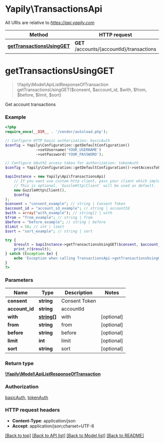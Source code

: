 # Yapily\TransactionsApi

All URIs are relative to *https://api.yapily.com*

Method | HTTP request | Description
------------- | ------------- | -------------
[**getTransactionsUsingGET**](TransactionsApi.md#getTransactionsUsingGET) | **GET** /accounts/{accountId}/transactions | Get account transactions


# **getTransactionsUsingGET**
> \Yapily\Model\ApiListResponseOfTransaction getTransactionsUsingGET($consent, $account_id, $with, $from, $before, $limit, $sort)

Get account transactions

### Example
```php
<?php
require_once(__DIR__ . '/vendor/autoload.php');

// Configure HTTP basic authorization: basicAuth
$config = Yapily\Configuration::getDefaultConfiguration()
              ->setUsername('YOUR_USERNAME')
              ->setPassword('YOUR_PASSWORD');

// Configure OAuth2 access token for authorization: tokenAuth
$config = Yapily\Configuration::getDefaultConfiguration()->setAccessToken('YOUR_ACCESS_TOKEN');

$apiInstance = new Yapily\Api\TransactionsApi(
    // If you want use custom http client, pass your client which implements `GuzzleHttp\ClientInterface`.
    // This is optional, `GuzzleHttp\Client` will be used as default.
    new GuzzleHttp\Client(),
    $config
);
$consent = "consent_example"; // string | Consent Token
$account_id = "account_id_example"; // string | accountId
$with = array("with_example"); // string[] | with
$from = "from_example"; // string | from
$before = "before_example"; // string | before
$limit = 56; // int | limit
$sort = "sort_example"; // string | sort

try {
    $result = $apiInstance->getTransactionsUsingGET($consent, $account_id, $with, $from, $before, $limit, $sort);
    print_r($result);
} catch (Exception $e) {
    echo 'Exception when calling TransactionsApi->getTransactionsUsingGET: ', $e->getMessage(), PHP_EOL;
}
?>
```

### Parameters

Name | Type | Description  | Notes
------------- | ------------- | ------------- | -------------
 **consent** | **string**| Consent Token |
 **account_id** | **string**| accountId |
 **with** | [**string[]**](../Model/string.md)| with | [optional]
 **from** | **string**| from | [optional]
 **before** | **string**| before | [optional]
 **limit** | **int**| limit | [optional]
 **sort** | **string**| sort | [optional]

### Return type

[**\Yapily\Model\ApiListResponseOfTransaction**](../Model/ApiListResponseOfTransaction.md)

### Authorization

[basicAuth](../../README.md#basicAuth), [tokenAuth](../../README.md#tokenAuth)

### HTTP request headers

 - **Content-Type**: application/json
 - **Accept**: application/json;charset=UTF-8

[[Back to top]](#) [[Back to API list]](../../README.md#documentation-for-api-endpoints) [[Back to Model list]](../../README.md#documentation-for-models) [[Back to README]](../../README.md)

